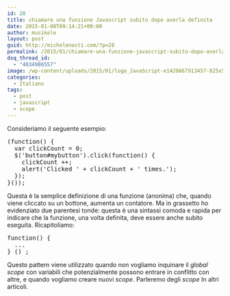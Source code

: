 ```yaml
---
id: 28
title: chiamare una funzione Javascript subito dopo averla definita
date: 2015-01-08T09:14:21+00:00
author: musikele
layout: post
guid: http://michelenasti.com/?p=28
permalink: /2015/01/chiamare-una-funzione-javascript-subito-dopo-averla-definita/
dsq_thread_id:
  - "4034986557"
image: /wp-content/uploads/2015/01/logo_JavaScript-e1420667913457-825x510.png
categories:
  - Italiano
tags:
  - post
  - javascript
  - scope
---
```

Consideriamo il seguente esempio:

<pre class="">(function() {
  var clickCount = 0;
  $('button#mybutton').click(function() {
    clickCount ++;
    alert('Clicked ' + clickCount + ' times.');
  });
}());</pre>

Questa è la semplice definizione di una funzione (anonima) che, quando viene cliccato su un bottone, aumenta un contatore. Ma in grassetto ho evidenziato due parentesi tonde: questa è una sintassi comoda e rapida per indicare che la funzione, una volta definita, deve essere anche subito eseguita. Ricapitoliamo:

<pre>function() { 
  ... 
} () ;</pre>

Questo pattern viene utilizzato quando non vogliamo inquinare il _global scope_ con variabili che potenzialmente possono entrare in conflitto con altre, e quando vogliamo creare nuovi _scope_. Parleremo degli _scope_ In altri articoli.